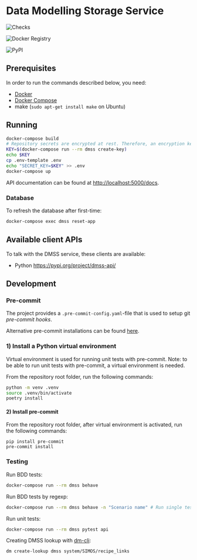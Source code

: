 # Data Modelling Storage Service

![Checks](https://github.com/equinor/data-modelling-storage-service/workflows/Testing/badge.svg)

![Docker Registry](https://github.com/equinor/data-modelling-storage-service/workflows/Publish%20DMSS%20API%20to%20docker%20registry/badge.svg?branch=master)

![PyPI](https://github.com/equinor/data-modelling-storage-service/workflows/Publish%20DMSS%20API%20to%20PyPI/badge.svg)

## Prerequisites

In order to run the commands described below, you need:

- [Docker](https://www.docker.com/)
- [Docker Compose](https://docs.docker.com/compose/)
- make (`sudo apt-get install make` on Ubuntu)

## Running

```bash
docker-compose build
# Repository secrets are encrypted at rest. Therefore, an encryption key is needed.
KEY=$(docker-compose run --rm dmss create-key)
echo $KEY
cp .env-template .env
echo "SECRET_KEY=$KEY" >> .env
docker-compose up
```

API documentation can be found at [http://localhost:5000/docs](http://localhost:5000/docs).

### Database

To refresh the database after first-time:

```bash
docker-compose exec dmss reset-app

```

## Available client APIs

To talk with the DMSS service, these clients are available:

- Python https://pypi.org/project/dmss-api/

## Development

### Pre-commit

The project provides a `.pre-commit-config.yaml`-file that is used to setup git _pre-commit hooks_.

Alternative pre-commit installations can be found [here](https://pre-commit.com/#install).


### 1) Install a Python virtual environment

Virtual environment is used for running unit tests with pre-commit.
Note: to be able to run unit tests with pre-commit, a virtual environment is needed.

From the repository root folder, run the following commands:
```bash
python -m venv .venv
source .venv/bin/activate
poetry install
```

#### 2) Install pre-commit

From the repository root folder, after virtual environment is activated, run the following commands:
```shell script
pip install pre-commit
pre-commit install
```


### Testing

Run BDD tests:

```bash
docker-compose run --rm dmss behave
```

Run BDD tests by regexp:

```bash
docker-compose run --rm dmss behave -n "Scenario name" # Run single test
```

Run unit tests:

```bash
docker-compose run --rm dmss pytest api
```

Creating DMSS lookup with [dm-cli](https://github.com/equinor/dm-cli):

```bash
dm create-lookup dmss system/SIMOS/recipe_links
```
